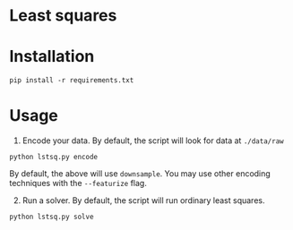 # Least squares

# Installation

```
pip install -r requirements.txt
```

# Usage

1. Encode your data. By default, the script will look for data at `./data/raw`

```
python lstsq.py encode
```

By default, the above will use `downsample`. You may use other encoding
techniques with the `--featurize` flag.

2. Run a solver. By default, the script will run ordinary least squares.

```
python lstsq.py solve
```
